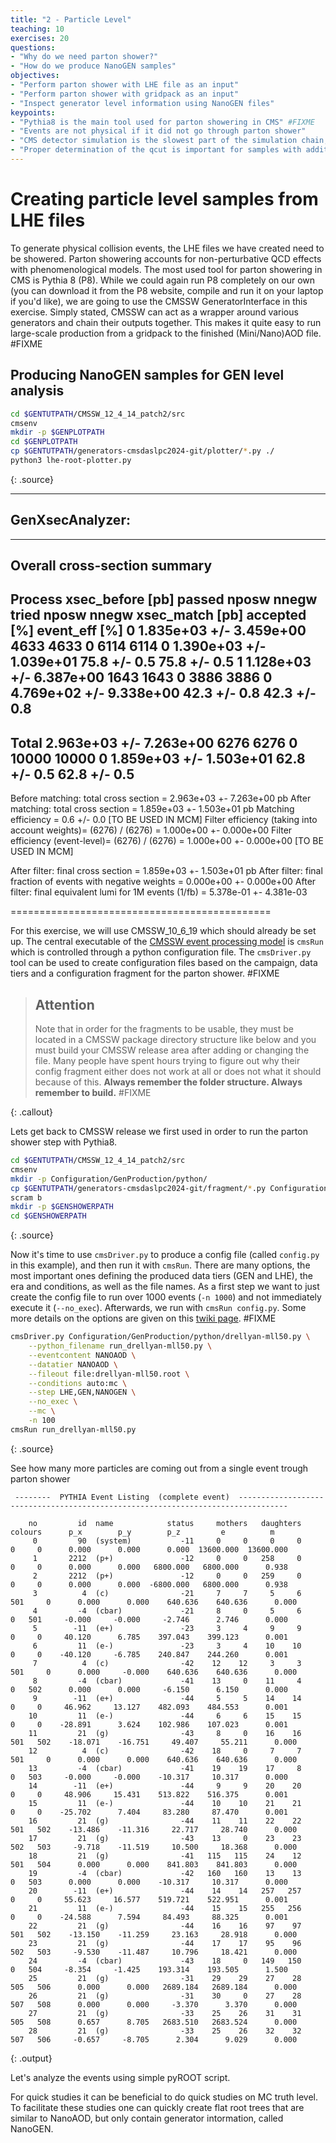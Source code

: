 ```yaml
---
title: "2 - Particle Level"
teaching: 10
exercises: 20
questions:
- "Why do we need parton shower?"
- "How do we produce NanoGEN samples"
objectives:
- "Perform parton shower with LHE file as an input"
- "Perform parton shower with gridpack as an input"
- "Inspect generator level information using NanoGEN files"
keypoints:
- "Pythia8 is the main tool used for parton showering in CMS" #FIXME
- "Events are not physical if it did not go through parton shower"
- "CMS detector simulation is the slowest part of the simulation chain, NanoGEN is a convenient shortcut to do quick physics studies"
- "Proper determination of the qcut is important for samples with additional partons included in the matrix element"
---
```


# Creating particle level samples from LHE files

To generate physical collision events, the LHE files we have created need to be showered.
Parton showering accounts for non-perturbative QCD effects with phenomenological models.
The most used tool for parton showering in CMS is Pythia 8 (P8).
While we could again run P8 completely on our own (you can download it from the P8 website, compile and run it on your laptop if you'd like), we are going to use the CMSSW GeneratorInterface in this exercise.
Simply stated, CMSSW can act as a wrapper around various generators and chain their outputs together.
This makes it quite easy to run large-scale production from a gridpack to the finished (Mini/Nano)AOD file. #FIXME

## Producing NanoGEN samples for GEN level analysis

~~~bash
cd $GENTUTPATH/CMSSW_12_4_14_patch2/src
cmsenv
mkdir -p $GENPLOTPATH
cd $GENPLOTPATH
cp $GENTUTPATH/generators-cmsdaslpc2024-git/plotter/*.py ./
python3 lhe-root-plotter.py
~~~
{: .source}

------------------------------------
GenXsecAnalyzer:
------------------------------------
-------------------------------------------------------------------------------------------------------------------------------------------------------------------------- 
Overall cross-section summary 
--------------------------------------------------------------------------------------------------------------------------------------------------------------------------
Process		xsec_before [pb]		passed	nposw	nnegw	tried	nposw	nnegw 	xsec_match [pb]			accepted [%]	 event_eff [%]
0		1.835e+03 +/- 3.459e+00		4633	4633	0	6114	6114	0	1.390e+03 +/- 1.039e+01		75.8 +/- 0.5	75.8 +/- 0.5
1		1.128e+03 +/- 6.387e+00		1643	1643	0	3886	3886	0	4.769e+02 +/- 9.338e+00		42.3 +/- 0.8	42.3 +/- 0.8
-------------------------------------------------------------------------------------------------------------------------------------------------------------------------- 
Total		2.963e+03 +/- 7.263e+00		6276	6276	0	10000	10000	0	1.859e+03 +/- 1.503e+01		62.8 +/- 0.5	62.8 +/- 0.5
--------------------------------------------------------------------------------------------------------------------------------------------------------------------------
Before matching: total cross section = 2.963e+03 +- 7.263e+00 pb
After matching: total cross section = 1.859e+03 +- 1.503e+01 pb
Matching efficiency = 0.6 +/- 0.0   [TO BE USED IN MCM]
Filter efficiency (taking into account weights)= (6276) / (6276) = 1.000e+00 +- 0.000e+00
Filter efficiency (event-level)= (6276) / (6276) = 1.000e+00 +- 0.000e+00    [TO BE USED IN MCM]

After filter: final cross section = 1.859e+03 +- 1.503e+01 pb
After filter: final fraction of events with negative weights = 0.000e+00 +- 0.000e+00
After filter: final equivalent lumi for 1M events (1/fb) = 5.378e-01 +- 4.381e-03

=============================================




For this exercise, we will use CMSSW_10_6_19 which should already be set up.
The central executable of the [CMSSW event processing model](https://twiki.cern.ch/twiki/bin/view/CMSPublic/WorkBookCMSSWFramework) is `cmsRun` which is controlled through a python configuration file.
The `cmsDriver.py` tool can be used to create configuration files based on the campaign, data tiers and a configuration fragment for the parton shower. #FIXME

> ## Attention
> Note that in order for the fragments to be usable, they must be located in a CMSSW package directory structure like below and you must build your CMSSW release area after adding or changing the file.
> Many people have spent hours trying to figure out why their config fragment either does not work at all or does not what it should because of this.
> **Always remember the folder structure. Always remember to build.** #FIXME
> 
{: .callout}

Lets get back to CMSSW release we first used in order to run the parton shower step with Pythia8.

~~~bash
cd $GENTUTPATH/CMSSW_12_4_14_patch2/src
cmsenv
mkdir -p Configuration/GenProduction/python/
cp $GENTUTPATH/generators-cmsdaslpc2024-git/fragment/*.py Configuration/GenProduction/python/
scram b
mkdir -p $GENSHOWERPATH
cd $GENSHOWERPATH
~~~
{: .source}

Now it's time to use `cmsDriver.py` to produce a config file (called `config.py` in this example), and then run it with `cmsRun`.
There are many options, the most important ones defining the produced data tiers (GEN and LHE), the era and conditions, as well as the file names.
As a first step we want to just create the config file to run over 1000 events (`-n 1000`) and not immediately execute it (`--no_exec`).
Afterwards, we run with `cmsRun config.py`.
Some more details on the options are given on this [twiki page](https://twiki.cern.ch/twiki/bin/view/CMSPublic/WorkBookGenIntro). #FIXME

~~~bash
cmsDriver.py Configuration/GenProduction/python/drellyan-mll50.py \
    --python_filename run_drellyan-mll50.py \
    --eventcontent NANOAOD \
    --datatier NANOAOD \
    --fileout file:drellyan-mll50.root \
    --conditions auto:mc \
    --step LHE,GEN,NANOGEN \
    --no_exec \
    --mc \
    -n 100
cmsRun run_drellyan-mll50.py
~~~
{: .source}

See how many more particles are coming out from a single event trough parton shower

~~~
 --------  PYTHIA Event Listing  (complete event)  ---------------------------------------------------------------------------------
 
    no         id  name            status     mothers   daughters     colours      p_x        p_y        p_z         e          m 
     0         90  (system)           -11     0     0     0     0     0     0      0.000      0.000      0.000  13600.000  13600.000
     1       2212  (p+)               -12     0     0   258     0     0     0      0.000      0.000   6800.000   6800.000      0.938
     2       2212  (p+)               -12     0     0   259     0     0     0      0.000      0.000  -6800.000   6800.000      0.938
     3          4  (c)                -21     7     7     5     6   501     0      0.000      0.000    640.636    640.636      0.000
     4         -4  (cbar)             -21     8     0     5     6     0   501     -0.000     -0.000     -2.746      2.746      0.000
     5        -11  (e+)               -23     3     4     9     9     0     0     40.120      6.785    397.043    399.123      0.001
     6         11  (e-)               -23     3     4    10    10     0     0    -40.120     -6.785    240.847    244.260      0.001
     7          4  (c)                -42    12    12     3     3   501     0      0.000     -0.000    640.636    640.636      0.000
     8         -4  (cbar)             -41    13     0    11     4     0   502      0.000      0.000     -6.150      6.150      0.000
     9        -11  (e+)               -44     5     5    14    14     0     0     46.962     13.127    482.093    484.553      0.001
    10         11  (e-)               -44     6     6    15    15     0     0    -28.891      3.624    102.986    107.023      0.001
    11         21  (g)                -43     8     0    16    16   501   502    -18.071    -16.751     49.407     55.211      0.000
    12          4  (c)                -42    18     0     7     7   501     0      0.000      0.000    640.636    640.636      0.000
    13         -4  (cbar)             -41    19    19    17     8     0   503     -0.000     -0.000    -10.317     10.317      0.000
    14        -11  (e+)               -44     9     9    20    20     0     0     48.906     15.431    513.822    516.375      0.001
    15         11  (e-)               -44    10    10    21    21     0     0    -25.702      7.404     83.280     87.470      0.001
    16         21  (g)                -44    11    11    22    22   501   502    -13.486    -11.316     22.717     28.740      0.000
    17         21  (g)                -43    13     0    23    23   502   503     -9.718    -11.519     10.500     18.368      0.000
    18         21  (g)                -41   115   115    24    12   501   504      0.000      0.000    841.803    841.803      0.000
    19         -4  (cbar)             -42   160   160    13    13     0   503      0.000      0.000    -10.317     10.317      0.000
    20        -11  (e+)               -44    14    14   257   257     0     0     55.623     16.577    519.721    522.951      0.001
    21         11  (e-)               -44    15    15   255   256     0     0    -24.588      7.594     84.493     88.325      0.001
    22         21  (g)                -44    16    16    97    97   501   502    -13.150    -11.259     23.163     28.918      0.000
    23         21  (g)                -44    17    17    95    96   502   503     -9.530    -11.487     10.796     18.421      0.000
    24         -4  (cbar)             -43    18     0   149   150     0   504     -8.354     -1.425    193.314    193.505      1.500
    25         21  (g)                -31    29    29    27    28   505   506      0.000      0.000   2689.184   2689.184      0.000
    26         21  (g)                -31    30     0    27    28   507   508      0.000      0.000     -3.370      3.370      0.000
    27         21  (g)                -33    25    26    31    31   505   508      0.657      8.705   2683.510   2683.524      0.000
    28         21  (g)                -33    25    26    32    32   507   506     -0.657     -8.705      2.304      9.029      0.000
~~~
{: .output}

Let's analyze the events using simple pyROOT script.

For quick studies it can be beneficial to do quick studies on MC truth level.
To facilitate these studies one can quickly create flat root trees that are similar to NanoAOD, but only contain generator intormation, called NanoGEN.

